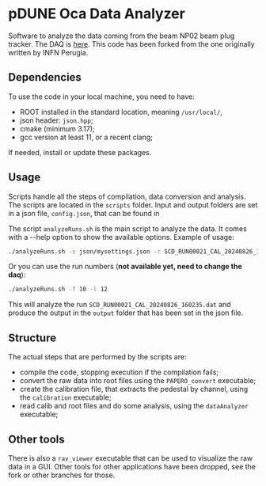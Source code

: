 # pDUNE Oca Data Analyzer

Software to analyze the data coming from the beam NP02 beam plug tracker.
The DAQ is [here](https://github.com/emanuele-villa/oca-pDUNE-DAQ/tree/master).
This code has been forked from the one originally written by INFN Perugia.

## Dependencies

To use the code in your local machine, you need to have:

- ROOT installed in the standard location, meaning `/usr/local/`,
- json header: `json.hpp`;
- cmake (minimum 3.17);
- gcc version at least 11, or a recent clang;

If needed, install or update these packages.

## Usage

Scripts handle all the steps of compilation, data conversion and analysis.
The scripts are located in the `scripts` folder.
Input and output folders are set in a json file, `config.json`, that can be found in 


The script `analyzeRuns.sh` is the main script to analyze the data.
It comes with a --help option to show the available options.
Example of usage:
    
```bash
./analyzeRuns.sh -s json/mysettings.json -r SCD_RUN00021_CAL_20240826_160235.dat 
```

Or you can use the run numbers (**not available yet, need to change the daq**):
        
```bash
./analyzeRuns.sh -f 10 -l 12
```

This will analyze the run `SCD_RUN00021_CAL_20240826_160235.dat` and produce the output in the `output` folder that has been set in the json file.

## Structure

The actual steps that are performed by the scripts are:

- compile the code, stopping execution if the compilation fails;
- convert the raw data into root files using the `PAPERO_convert` executable;
- create the calibration file, that extracts the pedestal by channel, using the `calibration` executable;
- read calib and root files and do some analysis, using the `dataAnalyzer   ` executable;

## Other tools

There is also a `rav_viewer` executable that can be used to visualize the raw data in a GUI.
Other tools for other applications have been dropped, see the fork or other branches for those.

